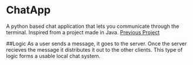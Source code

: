 # ChatApp
A python based chat application that lets you communicate through the terminal. Inspired from a project made in Java. [Previous Project](https://github.com/ralster213/CyberSecurity/tree/master/GroupChat)

##Logic
As a user sends a message, it goes to the server. Once the server recieves the message it distributes it out to the other clients. This type of logic forms a usable local chat system.
